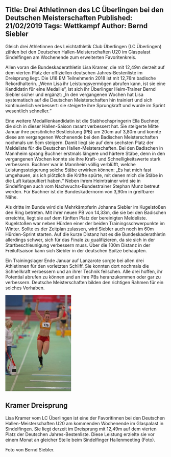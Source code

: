 Title: Drei Athletinnen des LC Überlingen bei den Deutschen Meisterschaften
Published: 21/02/2019
Tags: Wettkampf
Author: Bernd Siebler
---

Gleich drei Athletinnen des Leichtathletik Club Überlingen (LC Überlingen) zählen bei den Deutschen Hallen-Meisterschaften U20 im Glaspalast Sindelfingen am Wochenende zum erweiterten Favoritenkreis.

Allen voran die Bundeskaderathletin Lisa Kramer, die mit 12,49m derzeit auf dem vierten Platz der offiziellen deutschen Jahres-Bestenliste im Dreisprung liegt. Die U18 EM Teilnehmerin 2018 ist mit 12,76m badische Rekordhalterin. „Wenn Lisa ihr Leistungsvermögen abrufen kann, ist sie eine Kandidatin für eine Medaille“, ist sich ihr Überlinger Heim-Trainer Bernd Siebler sicher und ergänzt: „In den vergangenen Wochen hat Lisa systematisch auf die Deutschen Meisterschaften hin trainiert und sich kontinuierlich verbessert: sie steigerte ihre Sprungkraft und wurde im Sprint wesentlich schneller.“

Eine weitere Medaillenkandidatin ist die Stabhochspringerin Ella Buchner, die sich in dieser Hallen-Saison rasant verbessert hat. Sie steigerte Mitte Januar ihre persönliche Bestleistung (PB) um 20cm auf 3,80m und konnte diese am vergangenen Wochenende bei den Badischen Meisterschaften nochmals um 5cm steigern. Damit liegt sie auf dem sechsten Platz der Meldeliste für die Deutschen Hallen-Meisterschaften. Bei den Badischen in Mannheim sprang Buchner erstmals längere und härtere Stäbe, denn in den vergangenen Wochen konnte sie ihre Kraft- und Schnelligkeitswerte stark verbessern. Buchner war in Mannheim völlig verblüfft, welche Leistungssteigerung solche Stäbe erwirken können: „Es hat mich fast umgehauen, als ich plötzlich die Kräfte spürte, mit denen mich die Stäbe in die Luft katapultiert haben.“ Neben ihrem Heimtrainer wird sie in Sindelfingen auch vom Nachwuchs-Bundestrainer Stephan Munz betreut werden. Für Buchner ist die Bundeskadernorm von 3,90m in greifbarer Nähe.

Als dritte im Bunde wird die Mehrkämpferin Johanna Siebler im Kugelstoßen den Ring betreten. Mit ihrer neuen PB von 14,33m, die sie bei den Badischen erreichte, liegt sie auf dem fünften Platz der bereinigten Meldeliste. Kugelstoßen war neben Hürden einer der beiden Trainingsschwerpunkte im Winter. Sollte es der Zeitplan zulassen, wird Siebler auch noch im 60m Hürden-Sprint starten. Auf die kurze Distanz hat es die Bundeskaderathletin allerdings schwer, sich für das Finale zu qualifizieren, da sie sich in der Startbeschleunigung verbessern muss. Über die 100m Distanz in der Freiluftsaison kann sich Siebler in der deutschen Spitze behaupten.

Ein Trainingslager Ende Januar auf Lanzarote sorgte bei allen drei Athletinnen für den vorletzten Schliff. Sie konnten dort nochmals die Schnellkraft verbessern und an ihrer Technik feilschen. Alle drei hoffen, ihr Potential abrufen zu können und an ihre PBs heranzukommen oder gar zu verbessern. Deutsche Meisterschaften bilden den richtigen Rahmen für ein solches Vorhaben.

![Lisa Kramer Dreisprung](./../assets/2019/2019-02-21-kramer-dreisprung.jpg)

## Kramer Dreisprung

Lisa Kramer vom LC Überlingen ist eine der Favoritinnen bei den Deutschen Hallen-Meisterschaften U20 am kommenden Wochenende im Glaspalast in Sindelfingen. Sie liegt derzeit im Dreisprung mit 12,49m auf dem vierten Platz der Deutschen Jahres-Bestenliste. Diese Leistung erzielte sie vor einem Monat an gleicher Stelle beim Sindelfinger Hallenmeeting (Foto).

Foto von Bernd Siebler.